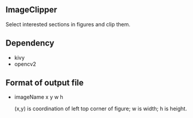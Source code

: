 ## ImageClipper
Select interested sections in figures and clip them.

## Dependency
* kivy 
* opencv2

## Format of output file
* imageName x y w h

  (x,y) is coordination of left top corner of figure; w is width; h is height.

